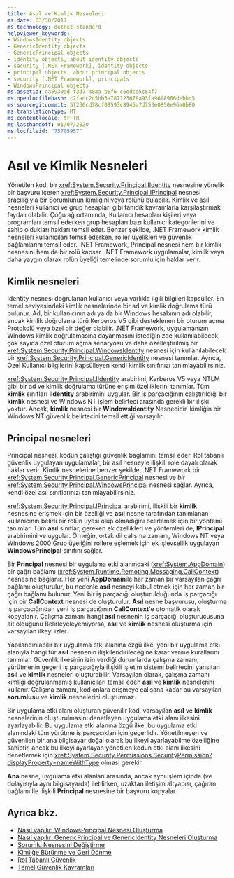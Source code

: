 ```yaml
---
title: Asıl ve Kimlik Nesneleri
ms.date: 03/30/2017
ms.technology: dotnet-standard
helpviewer_keywords:
- WindowsIdentity objects
- GenericIdentity objects
- GenericPrincipal objects
- identity objects, about identity objects
- security [.NET Framework], identity objects
- principal objects, about principal objects
- security [.NET Framework], principals
- WindowsPrincipal objects
ms.assetid: aa5930ad-f3d7-40aa-b6f6-c6edcd5c64f7
ms.openlocfilehash: c2fadc2d5bb3a787123678a93fa96f8966debbd5
ms.sourcegitcommit: 5f236cd78cf09593c8945a7d753e0850e96a0b80
ms.translationtype: MT
ms.contentlocale: tr-TR
ms.lasthandoff: 01/07/2020
ms.locfileid: "75705957"
---
```

# <a name="principal-and-identity-objects"></a>Asıl ve Kimlik Nesneleri
Yönetilen kod, bir <xref:System.Security.Principal.IIdentity> nesnesine yönelik bir başvuru içeren <xref:System.Security.Principal.IPrincipal> nesnesi aracılığıyla bir Sorumlunun kimliğini veya rolünü bulabilir. Kimlik ve asıl nesneleri kullanıcı ve grup hesapları gibi tanıdık kavramlarla karşılaştırmak faydalı olabilir. Çoğu ağ ortamında, Kullanıcı hesapları kişileri veya programları temsil ederken grup hesapları bazı kullanıcı kategorilerini ve sahip oldukları hakları temsil eder. Benzer şekilde, .NET Framework kimlik nesneleri kullanıcıları temsil ederken, roller üyelikleri ve güvenlik bağlamlarını temsil eder. .NET Framework, Principal nesnesi hem bir kimlik nesnesini hem de bir rolü kapsar. .NET Framework uygulamalar, kimlik veya daha yaygın olarak rolün üyeliği temelinde sorumlu için haklar verir.  
  
## <a name="identity-objects"></a>Kimlik nesneleri  
 Identity nesnesi doğrulanan kullanıcı veya varlıkla ilgili bilgileri kapsüller. En temel seviyesindeki kimlik nesnelerinde bir ad ve kimlik doğrulama türü bulunur. Ad, bir kullanıcının adı ya da bir Windows hesabının adı olabilir, ancak kimlik doğrulama türü Kerberos V5 gibi desteklenen bir oturum açma Protokolü veya özel bir değer olabilir. .NET Framework, uygulamanızın Windows kimlik doğrulamasına dayanmasını istediğinizde kullanılabilecek, çok sayıda özel oturum açma senaryosu ve daha özelleştirilmiş bir <xref:System.Security.Principal.WindowsIdentity> nesnesi için kullanılabilecek bir <xref:System.Security.Principal.GenericIdentity> nesnesi tanımlar. Ayrıca, Özel Kullanıcı bilgilerini kapsülleyen kendi kimlik sınıfınızı tanımlayabilirsiniz.  
  
 <xref:System.Security.Principal.IIdentity> arabirimi, Kerberos V5 veya NTLM gibi bir ad ve kimlik doğrulama türüne erişim özelliklerini tanımlar. Tüm **kimlik** sınıfları **IIdentity** arabirimini uygular. Bir iş parçacığının çalıştırıldığı bir **kimlik** nesnesi ve Windows NT işlem belirteci arasında gerekli bir ilişki yoktur. Ancak, **kimlik** nesnesi bir **WindowsIdentity** Nesnecidir, kimliğin bir Windows NT güvenlik belirtecini temsil ettiği varsayılır.  
  
## <a name="principal-objects"></a>Principal nesneleri  
 Principal nesnesi, kodun çalıştığı güvenlik bağlamını temsil eder. Rol tabanlı güvenlik uygulayan uygulamalar, bir asıl nesneyle ilişkili role dayalı olarak haklar verir. Kimlik nesnelerine benzer şekilde, .NET Framework bir <xref:System.Security.Principal.GenericPrincipal> nesnesi ve bir <xref:System.Security.Principal.WindowsPrincipal> nesnesi sağlar. Ayrıca, kendi özel asıl sınıflarınızı tanımlayabilirsiniz.  
  
 <xref:System.Security.Principal.IPrincipal> arabirimi, ilişkili bir **kimlik** nesnesine erişmek için bir özelliği ve **asıl** nesne tarafından tanımlanan kullanıcının belirli bir rolün üyesi olup olmadığını belirlemek için bir yöntemi tanımlar. Tüm **asıl** sınıflar, gereken ek özellikleri ve yöntemleri de, **IPrincipal** arabirimini ve uygular. Örneğin, ortak dil çalışma zamanı, Windows NT veya Windows 2000 Grup üyeliğini rollere eşlemek için ek işlevsellik uygulayan **WindowsPrincipal** sınıfını sağlar.  
  
 Bir **Principal** nesnesi bir uygulama etki alanındaki (<xref:System.AppDomain>) bir çağrı bağlamı (<xref:System.Runtime.Remoting.Messaging.CallContext>) nesnesine bağlanır. Her yeni **AppDomain**ile her zaman bir varsayılan çağrı bağlamı oluşturulur, bu nedenle **asıl** nesneyi kabul etmek için her zaman bir çağrı bağlamı bulunur. Yeni bir iş parçacığı oluşturulduğunda iş parçacığı için bir **CallContext** nesnesi de oluşturulur. **Asıl** nesne başvurusu, oluşturma iş parçacığından yeni Iş parçacığının **CallContext**'e otomatik olarak kopyalanır. Çalışma zamanı hangi **asıl** nesnenin iş parçacığı oluşturucusuna ait olduğunu Belirleyeleyemiyorsa, **asıl** ve **kimlik** nesnesi oluşturma için varsayılan ilkeyi izler.  
  
 Yapılandırılabilir bir uygulama etki alanına özgü ilke, yeni bir uygulama etki alanıyla hangi tür **asıl** nesnenin ilişkilendirileceğine karar verme kurallarını tanımlar. Güvenlik ilkesinin izin verdiği durumlarda çalışma zamanı, yürütmenin geçerli iş parçacığıyla ilişkili işletim sistemi belirtecini yansıtan **asıl** ve **kimlik** nesneleri oluşturabilir. Varsayılan olarak, çalışma zamanı kimliği doğrulanmamış kullanıcıları temsil eden **asıl** ve **kimlik** nesnelerini kullanır. Çalışma zamanı, kod onlara erişmeye çalışana kadar bu varsayılan **sorumlusu** ve **kimlik** nesnelerini oluşturmaz.  
  
 Bir uygulama etki alanı oluşturan güvenilir kod, varsayılan **asıl** ve **kimlik** nesnelerinin oluşturulmasını denetleyen uygulama etki alanı ilkesini ayarlayabilir. Bu uygulama etki alanına özgü ilke, bu uygulama etki alanındaki tüm yürütme iş parçacıkları için geçerlidir. Yönetilmeyen ve güvenilen bir ana bilgisayar doğal olarak bu ilkeyi ayarlayabilme özelliğine sahiptir, ancak bu ilkeyi ayarlayan yönetilen kodun etki alanı ilkesini denetlemek için <xref:System.Security.Permissions.SecurityPermission?displayProperty=nameWithType> olması gerekir.  
  
 **Ana** nesne, uygulama etki alanları arasında, ancak aynı işlem içinde (ve dolayısıyla aynı bilgisayarda) iletilirken, uzaktan iletişim altyapısı, çağıran bağlamı Ile ilişkili **Principal** nesnesine bir başvuru kopyalar.  
  
## <a name="see-also"></a>Ayrıca bkz.

- [Nasıl yapılır: WindowsPrincipal Nesnesi Oluşturma](../../../docs/standard/security/how-to-create-a-windowsprincipal-object.md)
- [Nasıl yapılır: GenericPrincipal ve GenericIdentity Nesneleri Oluşturma](../../../docs/standard/security/how-to-create-genericprincipal-and-genericidentity-objects.md)
- [Sorumlu Nesnesini Değiştirme](../../../docs/standard/security/replacing-a-principal-object.md)
- [Kimliğe Bürünme ve Geri Dönme](../../../docs/standard/security/impersonating-and-reverting.md)
- [Rol Tabanlı Güvenlik](../../../docs/standard/security/role-based-security.md)
- [Temel Güvenlik Kavramları](../../../docs/standard/security/key-security-concepts.md)
